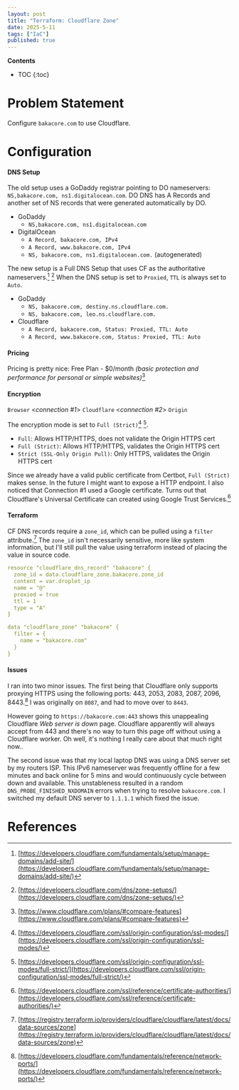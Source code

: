 ```yaml
---
layout: post
title: "Terraform: Cloudflare Zone"
date: 2025-5-11
tags: ["IaC"]
published: true
---
```


**Contents**
* TOC
{:toc}

# Problem Statement
Configure `bakacore.com` to use Cloudflare.

# Configuration

#### DNS Setup
The old setup uses a GoDaddy registrar pointing to DO nameservers: `NS,bakacore.com, ns1.digitalocean.com`. DO DNS has A Records and another set of NS records that were generated automatically by DO. 

* GoDaddy
    - `NS,bakacore.com, ns1.digitalocean.com`
* DigitalOcean
    - `A Record, bakacore.com, IPv4`
    - `A Record, www.bakacore.com, IPv4`
    - `NS, bakacore.com, ns1.digitalocean.com.` (autogenerated)

The new setup is a Full DNS Setup that uses CF as the authoritative nameservers.[^1] [^2] When the DNS setup is set to `Proxied`, `TTL` is always set to `Auto`. 

* GoDaddy
    - `NS, bakacore.com, destiny.ns.cloudflare.com.`
    - `NS, bakacore.com, leo.ns.cloudflare.com.`
* Cloudflare
    - `A Record, bakacore.com, Status: Proxied, TTL: Auto`
    - `A Record, www.bakacore.com, Status: Proxied, TTL: Auto`

#### Pricing
Pricing is pretty nice: Free Plan - $0/month *(basic protection and performance for personal or simple websites)*[^3]

#### Encryption
`Browser` <*connection #1*> `Cloudflare` <*connection #2*> `Origin`

The encryption mode is set to `Full (Strict)`[^4] [^5]. 
* `Full`: Allows HTTP/HTTPS, does not validate the Origin HTTPS cert
* `Full (Strict)`: Allows HTTP/HTTPS, validates the Origin HTTPS cert
* `Strict (SSL-Only Origin Pull)`: Only HTTPS, validates the Origin HTTPS cert

Since we already have a valid public certificate from Certbot, `Full (Strict)` makes sense. In the future I might want to expose a HTTP endpoint. I also noticed that Connection #1 used a Google certificate. Turns out that Cloudflare's Universal Certificate can created using Google Trust Services.[^7]

#### Terraform
CF DNS records require a `zone_id`, which can be pulled using a `filter` attribute.[^8] The `zone_id` isn't necessarily sensitive, more like system information, but I'll still pull the value using terraform instead of placing the value in source code. 

```yaml
resource "cloudflare_dns_record" "bakacore" {
  zone_id = data.cloudflare_zone.bakacore.zone_id
  content = var.droplet_ip
  name = "@"
  proxied = true
  ttl = 1
  type = "A"
}

data "cloudflare_zone" "bakacore" {
  filter = {
    name = "bakacore.com"
  }
}
```

#### Issues
I ran into two minor issues. The first being that Cloudflare only supports proxying HTTPS using the following ports: 443, 2053, 2083, 2087, 2096, 8443.[^6] I was originally on `8087`, and had to move over to `8443`. 

However going to `https://bakacore.com:443` shows this unappealing Cloudflare *Web server is down* page. Cloudflare apparently will always accept from 443 and there's no way to turn this page off without using a Cloudflare worker. Oh well, it's nothing I really care about that much right now..

The second issue was that my local laptop DNS was using a DNS server set by my routers ISP. This IPv6 nameserver was frequently offline for a few minutes and back online for 5 mins and would continuously cycle between down and available. This unstableness resulted in a random `DNS_PROBE_FINISHED_NXDOMAIN` errors when trying to resolve `bakacore.com`. I switched my default DNS server to `1.1.1.1` which fixed the issue.

# References
[^1]: [https://developers.cloudflare.com/fundamentals/setup/manage-domains/add-site/](https://developers.cloudflare.com/fundamentals/setup/manage-domains/add-site/)

[^2]: [https://developers.cloudflare.com/dns/zone-setups/](https://developers.cloudflare.com/dns/zone-setups/)

[^3]: [https://www.cloudflare.com/plans/#compare-features](https://www.cloudflare.com/plans/#compare-features)

[^4]: [https://developers.cloudflare.com/ssl/origin-configuration/ssl-modes/](https://developers.cloudflare.com/ssl/origin-configuration/ssl-modes/)

[^5]: [https://developers.cloudflare.com/ssl/origin-configuration/ssl-modes/full-strict/](https://developers.cloudflare.com/ssl/origin-configuration/ssl-modes/full-strict/)

[^6]: [https://developers.cloudflare.com/fundamentals/reference/network-ports/](https://developers.cloudflare.com/fundamentals/reference/network-ports/)

[^7]: [https://developers.cloudflare.com/ssl/reference/certificate-authorities/](https://developers.cloudflare.com/ssl/reference/certificate-authorities/)

[^8]: [https://registry.terraform.io/providers/cloudflare/cloudflare/latest/docs/data-sources/zone](https://registry.terraform.io/providers/cloudflare/cloudflare/latest/docs/data-sources/zone)